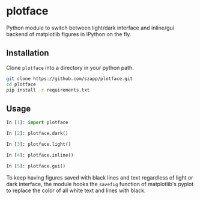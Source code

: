 # plotface

Python module to switch between light/dark interface and inline/gui backend of matplotlib figures in IPython on the fly.


## Installation

Clone `plotface` into a directory in your python path.

```bash
git clone https://github.com/szapp/plotface.git
cd plotface
pip install -r requirements.txt
```


## Usage

```python
In [1]: import plotface

In [2]: plotface.dark()

In [3]: plotface.light()

In [4]: plotface.inline()

In [5]: plotface.gui()
```

To keep having figures saved with black lines and text regardless of light or dark interface, the module hooks the
`savefig` function of matplotlib's pyplot to replace the color of all white text and lines with black.
